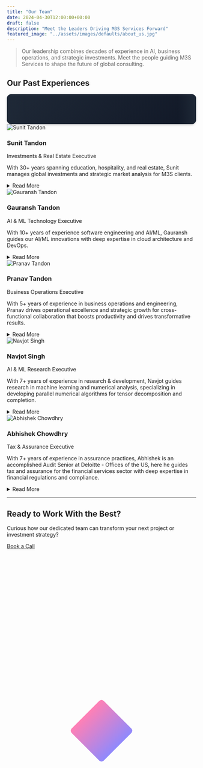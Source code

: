 ```yaml
---
title: "Our Team"
date: 2024-04-30T12:00:00+00:00
draft: false
description: "Meet the Leaders Driving M3S Services Forward"
featured_image: "../assets/images/defaults/about_us.jpg"
---
```


> Our leadership combines decades of experience in AI, business operations, and strategic investments. Meet the people guiding M3S Services to shape the future of global consulting.
<style>
      :root {
        /* Default fallback values */
        --content-width: 1000px;
        --duration: 20s;
      }

      /* ----- MARQUEE & COMPANY LOGO STYLES ----- */
      #marqueeContainer {
        position: relative;
        overflow: hidden;
        width: 100%;
        background: linear-gradient(135deg, #1f2937 0%, #111827 100%);
        border-radius: 0.75rem;
        padding: 1.25rem 0;
        box-shadow: 0 4px 6px -1px rgba(0, 0, 0, 0.1),
          0 2px 4px -1px rgba(0, 0, 0, 0.06);
      }

      /* The marqueeContent holds a single set of logos */
      #marqueeContent {
        display: inline-flex;
        align-items: center;
        white-space: nowrap;
        /* Animate from off-screen right to off-screen left */
        animation: slide var(--duration) linear infinite;
      }

      /* Keyframes: start with logos completely off the right edge (100%)
         and move to completely off the left edge (–[total content width]). */
      @keyframes slide {
        0% {
          transform: translateX(100%);
        }
        100% {
          transform: translateX(calc(-1 * var(--content-width)));
        }
      }

      .logo-link {
        margin-right: 3rem;
        flex-shrink: 0;
        opacity: 0.8;
        transition: transform 0.2s ease, opacity 0.2s ease;
      }

      .logo-link:hover {
        opacity: 1;
        transform: scale(1.05);
      }

      .logo-img {
        height: 40px;
        width: auto;
        object-fit: contain;
        filter: brightness(0.8) contrast(1.1);
        transition: filter 0.2s ease;
      }

      .logo-img:hover {
        filter: brightness(1) contrast(1.2);
      }

      /* Fade edges for a smoother visual effect */
      #marqueeContainer::before,
      #marqueeContainer::after {
        content: '';
        position: absolute;
        top: 0;
        width: 50px;
        height: 100%;
        z-index: 2;
      }

      #marqueeContainer::before {
        left: 0;
        background: linear-gradient(to right, #1f2937, transparent);
      }

      #marqueeContainer::after {
        right: 0;
        background: linear-gradient(to left, #1f2937, transparent);
      }

      /* Pause animation on hover */
      #marqueeContainer:hover #marqueeContent {
        animation-play-state: paused;
      }
</style>

<section class="bg-gray-50 py-8 sm:py-12">
  <div class="max-w-7xl mx-auto px-4 text-center">
    <h2 class="text-2xl font-bold text-gray-400 mb-6">Our Past Experiences</h2>
    <div id="marqueeContainer">
      <div id="marqueeContent">
        <!-- Single set of logos -->
        <a href="https://www.servicenow.com" target="_blank" rel="noopener" class="logo-link">
          <img 
            src="https://m3sservices.s3.us-east-1.amazonaws.com/servicenow.png" 
            alt="ServiceNow" 
            class="logo-img" loading="lazy">
        </a>
        <a href="https://www2.deloitte.com" target="_blank" rel="noopener" class="logo-link">
          <img 
            src="https://m3sservices.s3.us-east-1.amazonaws.com/deloitte.png" 
            alt="Deloitte" 
            class="logo-img" loading="lazy">
        </a>
        <a href="https://www.xneelo.com" target="_blank" rel="noopener" class="logo-link">
          <img 
            src="https://m3sservices.s3.us-east-1.amazonaws.com/xneelo.png" 
            alt="Xneelo" 
            class="logo-img" loading="lazy">
        </a>
        <a href="https://www.ebhorsmanandson.com" target="_blank" rel="noopener" class="logo-link">
          <img 
            src="https://m3sservices.s3.us-east-1.amazonaws.com/ebhorsman.png" 
            alt="E.B. Horsman &amp; Son" 
            class="logo-img" loading="lazy">
        </a>
        <a href="https://www.lbl.gov" target="_blank" rel="noopener" class="logo-link">
          <img 
            src="https://m3sservices.s3.us-east-1.amazonaws.com/berkeley.jpg" 
            alt="Berkley Labs" 
            class="logo-img" loading="lazy">
        </a>
        <a href="https://www.ornl.gov" target="_blank" rel="noopener" class="logo-link">
          <img 
            src="https://m3sservices.s3.us-east-1.amazonaws.com/ornl.png" 
            alt="Oak Ridge National Laboratory" 
            class="logo-img" loading="lazy">
        </a>
        <a href="https://www.cam.ac.uk" target="_blank" rel="noopener" class="logo-link">
          <img 
            src="https://m3sservices.s3.us-east-1.amazonaws.com/ucam.png" 
            alt="University of Cambridge" 
            class="logo-img" loading="lazy">
        </a>
        <a href="https://illinois.edu" target="_blank" rel="noopener" class="logo-link">
          <img 
            src="https://m3sservices.s3.us-east-1.amazonaws.com/uiuc.png" 
            alt="University of Illinois at Urbana-Champaign" 
            class="logo-img" loading="lazy">
        </a>
        <a href="https://www.ubc.ca" target="_blank" rel="noopener" class="logo-link">
          <img 
            src="https://m3sservices.s3.us-east-1.amazonaws.com/ubc.png" 
            alt="University of British Columbia" 
            class="logo-img" loading="lazy">
        </a>
        <a href="https://www.dtu.ac.in" target="_blank" rel="noopener" class="logo-link">
          <img 
            src="https://m3sservices.s3.us-east-1.amazonaws.com/dtu.png" 
            alt="Delhi Technical University" 
            class="logo-img" loading="lazy">
        </a>
        <a href="https://www.du.ac.in" target="_blank" rel="noopener" class="logo-link">
          <img 
            src="https://m3sservices.s3.us-east-1.amazonaws.com/du.png" 
            alt="Delhi University" 
            class="logo-img" loading="lazy">
        </a>
      </div>
    </div>
  </div>
</section>


<style>
/* Diamond shape behind each photo */
.diamond-wrapper {
  position: absolute;
  width: 120px;
  height: 120px;
  /* Create a diamond by rotating a square */
  transform: rotate(45deg);
  /* Use a brand gradient or solid color */
  background: linear-gradient(to right, #ff80b5, #9089fc);
  top: 50%;
  left: 50%;
  transform: translate(-50%, -50%) rotate(45deg);
  z-index: -1;
  border-radius: 8px; /* optional rounding for corners */
}

/* For the detail toggles: smooth open/close */
.details-content {
  max-height: 0;
  overflow: hidden;
  transition: max-height 0.3s ease;
}
</style>

<div class="space-y-12 mt-8">
  <!-- 1) Gauransh Tandon -->
  <div class="md:flex md:items-center md:space-x-6 bg-gray-900 rounded-lg p-6 hover:shadow-xl transition-shadow relative">
    <!-- Photo & Diamond -->
    <div class="relative mb-4 md:mb-0 w-32 h-32 mx-auto md:mx-0">
      <div class="diamond-wrapper"></div>
      <img 
        src="https://m3sservices.s3.us-east-1.amazonaws.com/sunit.jpg"
        alt="Sunit Tandon"
        class="rounded-full w-32 h-32 object-cover"
      />
    </div>
    <!-- Text/Bio -->
    <div class="flex-1 text-center md:text-left">
      <h3 class="text-2xl font-bold text-white">Sunit Tandon</h3>
      <p class="text-md text-pink-400 font-semibold">Investments & Real Estate Executive</p>
      <p class="mt-2 text-gray-300">
        With 30+ years spanning education, hospitality, and real estate, Sunit manages global investments and strategic market analysis for M3S clients.
      </p>
      <!-- Read More Toggle -->
      <details class="mt-3 animate-details">
        <summary class="text-pink-400 cursor-pointer font-medium hover:underline">
          Read More
        </summary>
        <div class="details-content mt-2 text-gray-400 text-sm">
          <p>
            Sunit’s track record includes large-scale hospitality ventures, real estate investment firms, and education administration. His robust planning and stakeholder management expertise guide M3S in building resilient, diversified portfolios for long-term success. Sunit holds a Bachelor's and Master's in Economics from the Delhi University (DU) and a Master's in Business Administration (MBA) from the Institute of Management Technology, Ghaziabad.
          </p>
        </div>
      </details>
    </div>
  </div>

  <div class="md:flex md:items-center md:space-x-6 bg-gray-900 rounded-lg p-6 hover:shadow-xl transition-shadow relative">
    <!-- Photo & Diamond -->
    <div class="relative mb-4 md:mb-0 w-32 h-32 mx-auto md:mx-0">
      <div class="diamond-wrapper"></div>
      <img 
        src="https://m3sservices.s3.us-east-1.amazonaws.com/gauransh.jpg" 
        alt="Gauransh Tandon" 
        class="rounded-full w-32 h-32 object-cover"
      />
    </div>
    <!-- Text/Bio -->
    <div class="flex-1 text-center md:text-left">
      <h3 class="text-2xl font-bold text-white">Gauransh Tandon</h3>
      <p class="text-md text-pink-400 font-semibold">AI & ML Technology Executive</p>
      <p class="mt-2 text-gray-300">
        With 10+ years of experience software engineering and AI/ML, Gauransh guides our AI/ML innovations with deep expertise in cloud architecture and DevOps.
      </p>
      <!-- Read More Toggle -->
      <details class="mt-3 animate-details">
        <summary class="text-pink-400 cursor-pointer font-medium hover:underline">
          Read More
        </summary>
        <div class="details-content mt-2 text-gray-400 text-sm">
          <p>
            Gauransh was a founding member of ServiceNow's AI team and helped build them large-scale machine learning solutions in Python. He also had a research stint at the University of Cambridge. He actively mentors junior engineers and ensures real-world AI applications stay at the heart of M3S’s services. Gauransh holds a Bachelor's in Science majoring in Computer Science, Mathematics and Economics  from the University of Illinois at Urbana-Champaign (UIUC).
          </p>
        </div>
      </details>
    </div>
  </div>

  <!-- 2) Pranav Tandon -->
  <div class="md:flex md:items-center md:space-x-6 bg-gray-900 rounded-lg p-6 hover:shadow-xl transition-shadow relative">
    <!-- Photo & Diamond -->
    <div class="relative mb-4 md:mb-0 w-32 h-32 mx-auto md:mx-0">
      <div class="diamond-wrapper"></div>
      <img 
        src="https://m3sservices.s3.us-east-1.amazonaws.com/pranav.jpg"
        alt="Pranav Tandon"
        class="rounded-full w-32 h-32 object-cover"
      />
    </div>
    <!-- Text/Bio -->
    <div class="flex-1 text-center md:text-left">
      <h3 class="text-2xl font-bold text-white">Pranav Tandon</h3>
      <p class="text-md text-pink-400 font-semibold">Business Operations Executive</p>
      <p class="mt-2 text-gray-300">
        With 5+ years of experience in business operations and engineering, Pranav drives operational excellence and strategic growth for cross-functional collaboration that boosts productivity and drives transformative results.
      </p>
      <!-- Read More Toggle -->
      <details class="mt-3 animate-details">
        <summary class="text-pink-400 cursor-pointer font-medium hover:underline">
          Read More
        </summary>
        <div class="details-content mt-2 text-gray-400 text-sm">
          <p>
            Having led SaaS projects and contributed to data-driven solutions, Pranav ensures that M3S’s services align with client needs and market trends. With experience spanning AI drug discovery, SaaS development, and bioinformatics, Pranav brings a multidisciplinary approach to M3S. Pranav's expertise in data analytics and visualization ensures M3S delivers cutting-edge, data-driven solutions tailored to each client's unique needs. Pranav holds a Bachelor's of Applied Science in Biotechnology and Computer Science from the University of British Columbia (UBC).
          </p>
        </div>
      </details>
    </div>
  </div>  

  
<div class="md:flex md:items-center md:space-x-6 bg-gray-900 rounded-lg p-6 hover:shadow-xl transition-shadow relative">
  <!-- Photo & Diamond -->
  <div class="relative mb-4 md:mb-0 w-32 h-32 mx-auto md:mx-0">
    <div class="diamond-wrapper"></div>
    <!-- Replace with Navjot's photo -->
    <img 
      src="https://m3sservices.s3.us-east-1.amazonaws.com/navjot.png"
      alt="Navjot Singh"
      class="rounded-full w-32 h-32 object-cover"
    />
  </div>
  <!-- Text/Bio -->
  <div class="flex-1 text-center md:text-left">
    <h3 class="text-2xl font-bold text-white">Navjot Singh</h3>
    <p class="text-md text-pink-400 font-semibold">AI & ML Research Executive</p>
    <p class="mt-2 text-gray-300">
      With 7+ years of experience in research & development, Navjot guides research in machine learning and numerical analysis, specializing in developing parallel numerical algorithms for tensor decomposition and completion.
    </p>
    <!-- Read More Toggle -->
    <details class="mt-3 animate-details">
      <summary class="text-pink-400 cursor-pointer font-medium hover:underline">
        Read More
      </summary>
      <div class="details-content mt-2 text-gray-400 text-sm">
        <p>
          Navjot has extensive experience as a Researcher at UIUC/Berkeley Labs and Oak Ridge National Laboratory, focusing on scalable tensor completion algorithms. His research includes publications on tensor decomposition methods,  distributed-memory tensor completion and scalable tensor completion algorithms for link prediction in Knowledge Graphs. Navjot holds a PhD in Computer Science from UIUC and a Bachelor's in Mathematics and Computing from Delhi College of Engineering.
        </p>
      </div>
    </details>
  </div>
</div>

<div class="md:flex md:items-center md:space-x-6 bg-gray-900 rounded-lg p-6 hover:shadow-xl transition-shadow relative">
  <!-- Photo & Diamond -->
  <div class="relative mb-4 md:mb-0 w-32 h-32 mx-auto md:mx-0">
    <div class="diamond-wrapper"></div>
    <!-- Replace with Abhishek's photo -->
    <img 
      src="https://m3sservices.s3.us-east-1.amazonaws.com/abhishek.jpeg"
      alt="Abhishek Chowdhry"
      class="rounded-full w-32 h-32 object-cover"
    />
  </div>
  <!-- Text/Bio -->
  <div class="flex-1 text-center md:text-left">
    <h3 class="text-2xl font-bold text-white">Abhishek Chowdhry</h3>
    <p class="text-md text-pink-400 font-semibold">Tax & Assurance Executive</p>
    <p class="mt-2 text-gray-300">
      With 7+ years of experience in assurance practices, Abhishek is an accomplished Audit Senior at Deloitte - Offices of the US, here he guides tax and assurance for the financial services sector with deep expertise in financial regulations and compliance.
    </p>
    <!-- Read More Toggle -->
    <details class="mt-3 animate-details">
      <summary class="text-pink-400 cursor-pointer font-medium hover:underline">
        Read More
      </summary>
      <div class="details-content mt-2 text-gray-400 text-sm">
        <p>
          Abhishek’s tenure at Deloitte and S.R. Batliboi & Associates LLP has equipped him with extensive experience in audit and assurance for the financial services sector. Notably, he cleared the Chartered Accountant exams in his first attempt, showcasing his exceptional dedication and aptitude. His ability to foster meaningful discussions and his observant nature make him a valuable asset in professional settings. Abhishek holds a Bachelor's in Commerce from the Delhi University (DU).
        </p>
      </div>
    </details>
  </div>
</div>
</div>

---

<section class="bg-gray-900 py-12">
<h2 class="text-4xl font-bold text-white text-center mb-8">Ready to Work With the Best?</h2>
<div class="mt-12 text-center">
  <p class="text-lg text-gray-300 mb-6">
    Curious how our dedicated team can transform your next project or investment strategy?
  </p>
  <a
    href="https://cal.com/m3sservices/30min?month=2025-01&date=2025-01-27"
    target="_blank"
    rel="noopener"
    class="inline-block rounded-md bg-gradient-to-r from-pink-500 to-purple-500 px-6 py-3 text-sm font-semibold text-white transition hover:from-purple-500 hover:to-pink-500 focus-visible:outline-none focus-visible:ring-2 focus-visible:ring-pink-500 focus-visible:ring-offset-2"
  >
    Book a Call
  </a>
</div>
</section>

<script>
// Animate <details> expansions
document.addEventListener('DOMContentLoaded', () => {
  document.querySelectorAll('.animate-details').forEach(details => {
    const content = details.querySelector('.details-content');
    if (details.hasAttribute('open')) {
      content.style.maxHeight = content.scrollHeight + 'px';
    }
    details.addEventListener('toggle', () => {
      if (details.open) {
        content.style.maxHeight = content.scrollHeight + 'px';
      } else {
        content.style.maxHeight = 0;
      }
    });
  });
});
</script>
